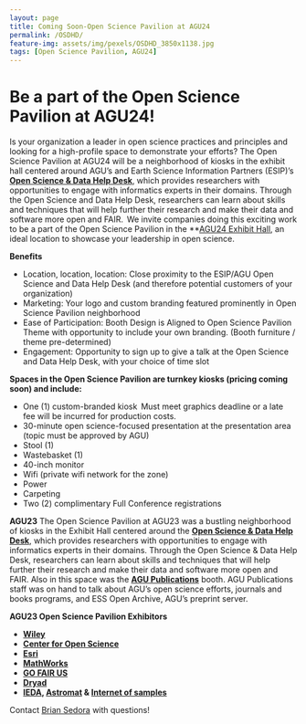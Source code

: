 ```yaml
---
layout: page
title: Coming Soon-Open Science Pavilion at AGU24
permalink: /OSDHD/
feature-img: assets/img/pexels/OSDHD_3850x1138.jpg
tags: [Open Science Pavilion, AGU24]
---
```


# Be a part of the Open Science Pavilion at AGU24! 

Is your organization a leader in open science practices and principles and looking for a high-profile space to demonstrate your efforts? The Open Science Pavilion at AGU24 will be a neighborhood of kiosks in the exhibit hall centered around AGU’s and Earth Science Information Partners (ESIP)’s **[Open Science & Data Help Desk](https://www.esipfed.org/data-help-desk)**, which provides researchers with opportunities to engage with informatics experts in their domains. Through the Open Science and Data Help Desk, researchers can learn about skills and techniques that will help further their research and make their data and software more open and FAIR.  We invite companies doing this exciting work to be a part of the Open Science Pavilion in the **[AGU24 Exhibit Hall](https://www.agu.org/annual-meeting), an ideal location to showcase your leadership in open science.  

**Benefits** <br>
* Location, location, location: Close proximity to the ESIP/AGU Open Science and Data Help Desk (and therefore potential customers of your organization)   
* Marketing: Your logo and custom branding featured prominently in Open Science Pavilion neighborhood    
* Ease of Participation: Booth Design is Aligned to Open Science Pavilion Theme with opportunity to include your own branding. (Booth furniture / theme pre-determined) 
* Engagement: Opportunity to sign up to give a talk at the Open Science and Data Help Desk, with your choice of time slot    
 
**Spaces in the Open Science Pavilion are turnkey kiosks (pricing coming soon) and include:**<br>
* One (1) custom-branded kiosk 
  Must meet graphics deadline or a late fee will be incurred for production costs.  
* 30-minute open science-focused presentation at the presentation area (topic must be approved by AGU)  
* Stool (1)  
* Wastebasket (1)  
* 40-inch monitor 
* Wifi (private wifi network for the zone)  
* Power  
* Carpeting  
* Two (2) complimentary Full Conference registrations  

**AGU23**
The Open Science Pavilion at AGU23 was a bustling neighborhood of kiosks in the Exhibit Hall centered around the **[Open Science & Data Help Desk](https://www.esipfed.org/data-help-desk)**, which provides researchers with opportunities to engage with informatics experts in their domains. Through the Open Science & Data Help Desk, researchers can learn about skills and techniques that will help further their research and make their data and software more open and FAIR. Also in this space was the **[AGU Publications](https://www.agu.org/publish)** booth. AGU Publications staff was on hand to talk about AGU’s open science efforts, journals and books programs, and ESS Open Archive, AGU’s preprint server. 


**AGU23 Open Science Pavilion Exhibitors**
- **[Wiley](https://www.wiley.com/en-us)**    
- **[Center for Open Science](https://www.cos.io/)** 
- **[Esri](https://www.esri.com/en-us/home)** 
- **[MathWorks](https://www.mathworks.com/)**
- **[GO FAIR US](https://www.gofair.us/)**
- **[Dryad](https://datadryad.org/stash)**
- **[IEDA](https://www.iedadata.org/), [Astromat](https://www.astromat.org/) &  [Internet of samples](https://isamplesorg.github.io/home/)**





Contact [Brian Sedora](mailto:bsedora@agu.org) with questions!

